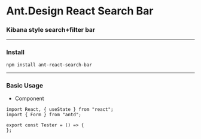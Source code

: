 # Ant.Design React Search Bar

### Kibana style search+filter bar

---

### Install

```shell
npm install ant-react-search-bar
```

---

### Basic Usage

- Component

```tsx
import React, { useState } from "react";
import { Form } from "antd";

export const Tester = () => {
};

```
